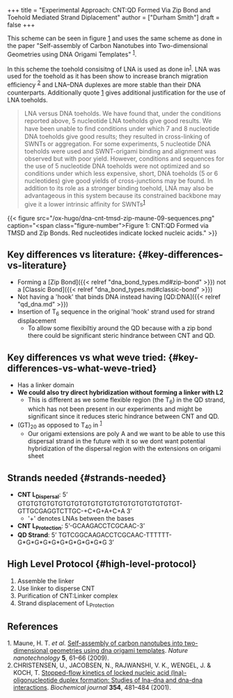 +++
title = "Experimental Approach: CNT:QD Formed Via Zip Bond and Toehold Mediated Strand Diplacement"
author = ["Durham Smith"]
draft = false
+++

This scheme can be seen in figure [1](#figure--fig:TMSD-CNT-QD) and uses the same scheme as done in the paper "Self-assembly of Carbon Nanotubes into Two-dimensional Geometries using DNA Origami Templates" <sup><a href="#citeproc_bib_item_1">1</a></sup>.

In this scheme the toehold consisitng of LNA is used as done in<sup><a href="#citeproc_bib_item_1">1</a></sup>.  LNA was used for the toehold as it has been show to increase branch migration efﬁciency <sup><a href="#citeproc_bib_item_2">2</a></sup> and LNA–DNA duplexes are more stable than their DNA counterparts. Additionally quote [1](#org774809b) gives additional justification for the use of LNA toeholds.

> LNA versus DNA toeholds. We have found that, under the conditions reported above, 5 nucleotide LNA toeholds give good results. We have been unable to ﬁnd conditions under which 7 and 8 nucleotide DNA toeholds give good results; they resulted in cross-linking of SWNTs or aggregation. For some experiments, 5 nucleotide DNA toeholds were used and SWNT-origami binding and alignment was observed but with poor yield. However, conditions and sequences for the use of 5 nucleotide DNA toeholds were not optimized and so conditions under which less expensive, short, DNA toeholds (5 or 6 nucleotides) give good yields of cross-junctions may be found. In addition to its role as a stronger binding toehold, LNA may also be advantageous in this system because its constrained backbone may give it a lower intrinsic afﬁnity for SWNTs<sup><a href="#citeproc_bib_item_1">1</a></sup>

<a id="figure--fig:TMSD-CNT-QD"></a>

{{< figure src="/ox-hugo/dna-cnt-tmsd-zip-maune-09-sequences.png" caption="<span class=\"figure-number\">Figure 1: </span>CNT:QD Formed via TMSD and Zip Bonds. Red nucleotides indicate locked nucleic acids." >}}


## Key differences vs literature: {#key-differences-vs-literature}

-   Forming a [Zip Bond]({{< relref "dna_bond_types.md#zip-bond" >}}) not a [Classic Bond]({{< relref "dna_bond_types.md#classic-bond" >}})
-   Not having a 'hook' that binds DNA instead having [QD:DNA]({{< relref "qd_dna.md" >}})
-   Insertion of T<sub>6</sub> sequence in the original 'hook' strand used for strand displacement
    -   To allow some flexibiltiy around the QD because with a zip bond there could be significant steric hindrance between CNT and QD.


## Key differences vs what weve tried: {#key-differences-vs-what-weve-tried}

-   Has a linker domain
-   **We could also try direct hybridization without forming a linker with L2**
    -   This is different as we some flexible region (the T<sub>6</sub>) in the QD strand, which has not been present in our experiments and might be significant since it reduces steric hindrance between CNT and QD.
-   (GT)<sub>20</sub> as opposed to T<sub>40</sub> in <sup><a href="#citeproc_bib_item_1">1</a></sup>
    -   Our origami extensions are poly A and we want to be able to use this dispersal strand in the future with it so we dont want potential hybridization of the dispersal region with the extensions on origami sheet


## Strands needed {#strands-needed}

-   **CNT L<sub>Dispersal</sub>**: 5ʼ GTGTGTGTGTGTGTGTGTGTGTGTGTGTGTGTGTGTGTGT-GTTGCGAGGTCTTGC-+C+G+A+C+A 3ʼ
    -   '+' denotes LNAs between the bases
-   **CNT L<sub>Protection</sub>**: 5ʼ-GCAAGACCTCGCAAC-3ʼ
-   **QD Strand**: 5ʼ TGTCGGCAAGACCTCGCAAC-TTTTTT-G\*G\*G\*G\*G\*G\*G\*G\*G\*G\*G 3ʼ


## High Level Protocol {#high-level-protocol}

1.  Assemble the linker
2.  Use linker to disperse CNT
3.  Purification of CNT:Linker complex
4.  Strand displacement of L<sub>Protection</sub>

## References

<style>.csl-left-margin{float: left; padding-right: 0em;}
 .csl-right-inline{margin: 0 0 0 1em;}</style><div class="csl-bib-body">
  <div class="csl-entry"><a id="citeproc_bib_item_1"></a>
    <div class="csl-left-margin">1.</div><div class="csl-right-inline">Maune, H. T. <i>et al.</i> <a href="https://doi.org/10.1038/nnano.2009.311">Self-assembly of carbon nanotubes into two-dimensional geometries using dna origami templates</a>. <i>Nature nanotechnology</i> <b>5</b>, 61–66 (2009).</div>
  </div>
  <div class="csl-entry"><a id="citeproc_bib_item_2"></a>
    <div class="csl-left-margin">2.</div><div class="csl-right-inline">CHRISTENSEN, U., JACOBSEN, N., RAJWANSHI, V. K., WENGEL, J. &#38; KOCH, T. <a href="https://doi.org/10.1042/bj3540481">Stopped-flow kinetics of locked nucleic acid (lna)-oligonucleotide duplex formation: Studies of lna-dna and dna-dna interactions</a>. <i>Biochemical journal</i> <b>354</b>, 481–484 (2001).</div>
  </div>
</div>
